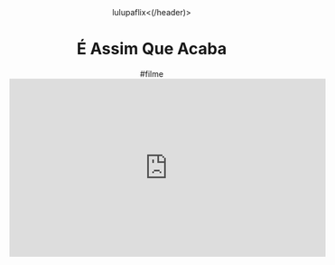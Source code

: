 <body>
<header>lulupaflix<(/header)>
<h1> É Assim Que Acaba </h1>
<p>#filme  <iframe width="560" height="315" src="https://www.youtube.com/embed/d5JuTW0uC0s?si=qNFssTeKxPimV1py" title="YouTube video player" frameborder="0" allow="accelerometer; autoplay; clipboard-write; encrypted-media; gyroscope; picture-in-picture; web-share" referrerpolicy="strict-origin-when-cross-origin" allowfullscreen></iframe></p>
</body>